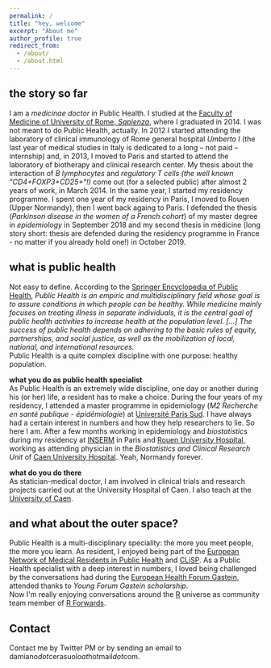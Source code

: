 ```yaml
---
permalink: /
title: "hey, welcome"
excerpt: "About me"
author_profile: true
redirect_from: 
  - /about/
  - /about.html
---
```


the story so far
------
I am a *medicinae doctor* in Public Health. I studied at the [Faculty of Medicine of University of Rome, *Sapienza*](https://web.uniroma1.it/medeodonto/en), where I graduated in 2014. I was not meant to do Public Health, actually. In 2012 I started attending the laboratory of clinical immunology of Rome general hospital *Umberto I* (the last year of medical studies in Italy is dedicated to a long – not paid – internship) and, in 2013, I moved to Paris and started to attend the laboratory of biotherapy and clinical research center. My thesis about the interaction of *B lymphocytes* and *regulatory T cells (the well known "CD4+FOXP3+CD25+"!)* come out (for a selected public) after almost 2 years of work, in March 2014. In the same year, I started my residency programme. I spent one year of my residency in Paris, I moved to Rouen (Upper Normandy), then I went back againg to Paris. I defended the thesis (*Parkinson disease in the women of a French cohort*) of my master degree in *epidemiology* in September 2018 and my second thesis in medicine (long story short: thesis are defended during the residency programme in France - no matter if you already hold one!) in October 2019. 

what is public health
------
Not easy to define. According to the [Springer Encyclopedia of Public Health](https://link.springer.com/referenceworkentry/10.1007%2F978-1-4020-5614-7_723), *Public Health is an empiric and multidisciplinary field whose goal is to assure conditions in which people can be healthy. While medicine mainly focuses on treating illness in separate individuals, it is the central goal of public health activities to increase health at the population level. [...] The success of public health depends on adhering to the basic rules of equity, partnerships, and social justice, as well as the mobilization of local, national, and international resources.*  
Public Health is a quite complex discipline with one purpose: healthy population.  

**what you do as public health specialist**  
As Public Health is an extremely wide discipline, one day or another during his (or her) life, a resident has to make a choice. During the four years of my residency, I attended a master programme in epidemiology (*M2 Recherche en santé publique - épidémiologie*) at [Université Paris Sud](https://www.universite-paris-saclay.fr/en). I have always had a certain interest in numbers and how they help researchers to lie. So here I am. After a few months working in epidemiology and *biostatistics* during my residency at [INSERM](https://www.inserm.fr/) in Paris and [Rouen University Hospital](https://www.chu-rouen.fr/), working as attending physician in the *Biostatistics and Clinical Research Unit* of [Caen University Hospital](https://www.chu-caen.fr/). Yeah, Normandy forever.

**what do you do there**  
As statician-medical doctor, I am involved in clinical trials and research projects carried out at the University Hospital of Caen. I also teach at the [University of Caen](http://www.unicaen.fr/).   

and what about the outer space?
------
Public Health is a multi-disciplinary speciality: the more you meet people, the more you learn. As resident, I enjoyed being part of the [European Network of Medical Residents in Public Health](https://www.euronetmrph.org) and [CLiSP](https://clisp.fr/). As a Public Health specialist with a deep interest in numbers, I loved being challenged by the conversations had during the [European Health Forum Gastein](https://www.ehfg.org/), attended thanks to *Young Forum Gastein scholarship*.  
Now I'm really enjoying conversations around the [R](https://cran.r-project.org/) universe as community team member of [R Forwards](https://forwards.github.io/).

Contact
------
Contact me by Twitter PM or by sending an email to damiano*dot*cerasuolo*at*hotmail*dot*com.
